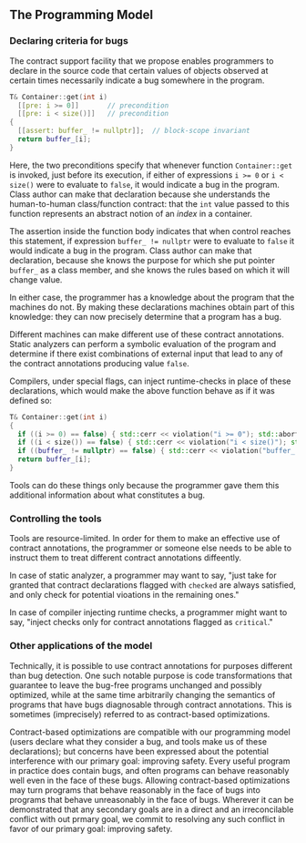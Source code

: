 ## The Programming Model

### Declaring criteria for bugs

The contract support facility that we propose enables programmers to declare in the source code that certain values of
objects observed at certain times necessarily indicate a bug somewhere in the program. 


```c++
T& Container::get(int i)
  [[pre: i >= 0]]       // precondition
  [[pre: i < size()]]   // precondition
{
  [[assert: buffer_ != nullptr]];  // block-scope invariant
  return buffer_[i];
}
```

Here, the two preconditions specify that whenever function `Container::get` is invoked, just before its execution, if either of expressions `i >= 0` or `i < size()` were to evaluate to `false`, it would indicate a bug in the program. Class author can make that declaration because she understands the human-to-human class/function contract: that the `int` value passed to this function represents an abstract notion of an *index* in a container.

The assertion inside the function body indicates that when control reaches this statement, if expression `buffer_ != nullptr` were to evaluate to `false` it would indicate a bug in the program. Class author can make that declaration, because she knows the purpose for which she put pointer `buffer_` as a class member, and she knows the rules based on which it will change value. 

In either case, the programmer has a knowledge about the program that the machines do not. By making these declarations machines obtain part of this knowledge: they can now precisely determine that a program has a bug. 

Different machines can make different use of these contract annotations. Static analyzers can perform a symbolic evaluation of the program and determine if there exist combinations of external input that lead to any of the contract annotations producing value `false`.

Compilers, under special flags, can inject runtime-checks in place of these declarations, which would make the above function behave as if it was defined so:

```c++
T& Container::get(int i)
{
  if ((i >= 0) == false) { std::cerr << violation("i >= 0"); std::abort(); }
  if ((i < size()) == false) { std::cerr << violation("i < size()"); std::abort(); }
  if ((buffer_ != nullptr) == false) { std::cerr << violation("buffer_ != nullptr"); std::abort(); }
  return buffer_[i];
}
```

Tools can do these things only because the programmer gave them this additional information about what constitutes a bug.


### Controlling the tools

Tools are resource-limited. In order for them to make an effective use of contract annotations, the programmer or someone else needs
to be able to instruct them to treat different contract annotations diffeently. 

In case of static analyzer, a programmer may want to say, "just take for granted that contract declarations flagged with `checked` are always satisfied, and only check for potential vioations in the remaining ones."

In case of compiler injecting runtime checks, a programmer might want to say, "inject checks only for contract annotations flagged as `critical`."


### Other applications of the model

Technically, it is possible to use contract annotations for purposes different than bug detection. 
One such notable purpose is code transformations that guarantee to leave the bug-free programs unchanged 
and possibly optimized, while at the same time arbitrarily changing the semantics of programs that have 
bugs diagnosable through contract annotations. This is sometimes (imprecisely) referred to as contract-based optimizations. 

Contract-based optimizations are compatible with our programming model (users declare what they consider a bug, 
and tools make us of these declarations); but concerns have been expressed about the potential interference with our primary goal: 
improving safety. Every useful program in practice does contain bugs, and often programs can behave reasonably 
well even in the face of these bugs. Allowing contract-based optimizations may turn programs that behave reasonably
in the face of bugs into programs that behave unreasonably in the face of bugs. Wherever it can be demonstrated that 
any secondary goals are in a direct and an irreconcilable conflict with out prmary goal, we commit to resolving 
any such conflict in favor of our primary goal: improving safety.
